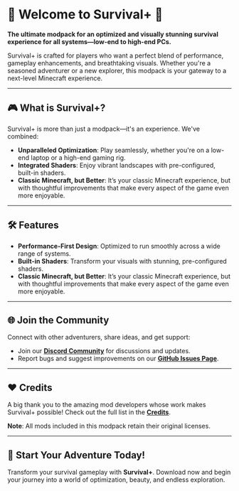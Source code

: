 # 🌟 Welcome to **Survival+** 🌟

**The ultimate modpack for an optimized and visually stunning survival experience for all systems—low-end to high-end PCs.**

Survival+ is crafted for players who want a perfect blend of performance, gameplay enhancements, and breathtaking visuals. Whether you're a seasoned adventurer or a new explorer, this modpack is your gateway to a next-level Minecraft experience.

---

## 🎮 **What is Survival+?**
Survival+ is more than just a modpack—it's an experience. We've combined:
- **Unparalleled Optimization**: Play seamlessly, whether you're on a low-end laptop or a high-end gaming rig.
- **Integrated Shaders**: Enjoy vibrant landscapes with pre-configured, built-in shaders.
- **Classic Minecraft, but Better**: It’s your classic Minecraft experience, but with thoughtful improvements that make every aspect of the game even more enjoyable.

---

## 🛠️ **Features**
- **Performance-First Design**: Optimized to run smoothly across a wide range of systems.
- **Built-in Shaders**: Transform your visuals with stunning, pre-configured shaders.
- **Classic Minecraft, but Better**: It’s your classic Minecraft experience, but with thoughtful improvements that make every aspect of the game even more enjoyable.

---

## 🌐 **Join the Community**
Connect with other adventurers, share ideas, and get support:
- Join our **[Discord Community](https://discord.gg/uuSYkzahBj)** for discussions and updates.
- Report bugs and suggest improvements on our **[GitHub Issues Page](https://github.com/Krithiv-7/SurvivalPlus/issues)**.

---

## ❤️ **Credits**
A big thank you to the amazing mod developers whose work makes Survival+ possible! Check out the full list in the **[Credits](https://github.com/Krithiv-7/SurvivalPlus/wiki/credits)**.

**Note**: All mods included in this modpack retain their original licenses.

---

## 🎉 **Start Your Adventure Today!**
Transform your survival gameplay with **Survival+**. Download now and begin your journey into a world of optimization, beauty, and endless exploration.

